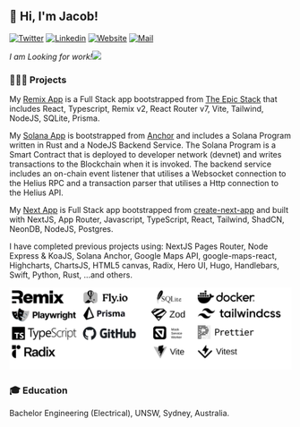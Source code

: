 <h2>👋 Hi,  I'm Jacob!</h2>

[![Twitter](https://img.shields.io/twitter/follow/jacobsilverman?label=Follow)](https://twitter.com/intent/follow?screen_name=jacobsilverman)
[![Linkedin](https://img.shields.io/badge/-LinkedIn-blue?style=flat-square&logo=Linkedin&logoColor=white&link=https://www.linkedin.com/in/jacob-silverman-0a1022242/)](https://www.linkedin.com/in/jacob-silverman-0a1022242/)
[![Website](https://img.shields.io/badge/Website-46a2f1.svg?&style=flat-square&logo=Google-Chrome&logoColor=white&link=https://slvr.mn/)](https://slvr.mn/)
[![Mail](https://img.shields.io/badge/Gmail-D14836?style=flat-square&logo=gmail&logoColor=white&link=mailto:jacob@slvr.mn)](mailto:jacob@slvr.mn)

<p><em>I am Looking for work!<img src="https://media.giphy.com/media/WUlplcMpOCEmTGBtBW/giphy.gif" width="30"> 
</em></p>

<h3>👨🏻‍💻 Projects</h3>

My [Remix App](https://github.com/bespy/remix-app) is a Full Stack app bootstrapped from [The Epic Stack](https://www.epicweb.dev/epic-stack) that includes React, Typescript, Remix v2, React Router v7, Vite, Tailwind, NodeJS, SQLite, Prisma.

My [Solana App](https://github.com/bespy/solana-app) is bootstrapped from [Anchor](https://www.anchor-lang.com/docs) and includes a Solana Program written in Rust and a NodeJS Backend Service. The Solana Program is a Smart Contract that is deployed to developer network (devnet) and writes transactions to the Blockchain when it is invoked. The backend service includes an on-chain event listener that utilises a Websocket connection to the Helius RPC and a transaction parser that utilises a Http connection to the Helius API.

My [Next App](https://github.com/bespy/next-app) is Full Stack app bootstrapped from [create-next-app](https://nextjs.org/docs/app/api-reference/cli/create-next-app) and built with NextJS, App Router, Javascript, TypeScript, React, Tailwind, ShadCN, NeonDB, NodeJS, Postgres.

I have completed previous projects using: NextJS Pages Router, Node Express & KoaJS, Solana Anchor, Google Maps API, google-maps-react, Highcharts, ChartsJS, HTML5 canvas, Radix, Hero UI, Hugo, Handlebars, Swift, Python, Rust, ...and others.

<picture>
    <source media="(prefers-color-scheme: dark)" srcset="https://github.com/bespy/gh-assets/blob/main/remix-app-01-dark.svg">
    <img alt="Svg changing depending on mode. Light: 'So light!' Dark: 'So dark!'" src="https://github.com/bespy/gh-assets/blob/main/remix-app-01-light.svg">
  </picture>

<h3>🎓 Education</h3>

Bachelor Engineering (Electrical), UNSW, Sydney, Australia.
